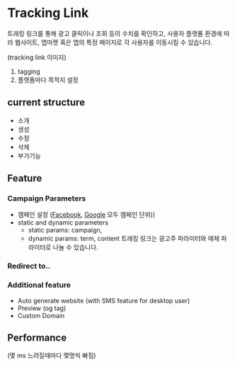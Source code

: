 # Tracking Link

트래킹 링크를 통해 광고 클릭이나 조회 등의 수치를 확인하고, 사용자 플랫폼 환경에 따라 웹사이트, 앱마켓 혹은 앱의 특정 페이지로 각 사용자를 이동시킬 수 있습니다.

(tracking link 이미지)
1. tagging
2. 플랫폼마다 목적지 설정

## current structure
- 소개
- 생성
- 수정
- 삭제
- 부가기능

## Feature

### Campaign Parameters
- 캠페인 설정 ([Facebook](https://www.facebook.com/business/a/campaign-structure), [Google](https://ga-dev-tools.appspot.com/campaign-url-builder/) 모두 캠페인 단위))
- static and dynamic parameters 
  - static params: campaign, 
  - dynamic params: term, content
트래킹 링크는 광고주 파라미터와 매체 파라미터로 나눌 수 있습니다.

### Redirect to..

### Additional feature
- Auto generate website (with SMS feature for desktop user)
- Preview (og tag)
- Custom Domain

## Performance
(몇 ms 느려질때마다 몇명씩 빠짐)
